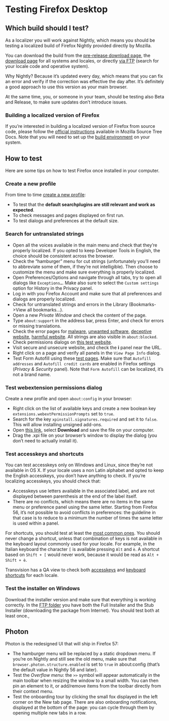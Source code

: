 # Testing Firefox Desktop

<!-- toc -->

## Which build should I test?

As a localizer you will work against Nightly, which means you should be testing a localized build of Firefox Nightly provided directly by Mozilla.

You can download the build from the [pre-release download page](https://www.mozilla.org/firefox/channel/#nightly), the [download page](https://www.mozilla.org/firefox/nightly/all/) for all systems and locales, or directly [via FTP](http://archive.mozilla.org/pub/firefox/nightly/latest-mozilla-central-l10n/) (search for your locale code and operative system).

Why Nightly? Because it’s updated every day, which means that you can fix an error and verify if the correction was effective the day after. It’s definitely a good approach to use this version as your main browser.

At the same time, you, or someone in your team, should be testing also Beta and Release, to make sure updates don’t introduce issues.

### Building a localized version of Firefox

If you’re interested in building a localized version of Firefox from source code, please follow the [official instructions](https://firefox-source-docs.mozilla.org/build/buildsystem/locales.html) available in Mozilla Source Tree Docs. Note that you will need to set up the [build environment](https://developer.mozilla.org/en-US/docs/Mozilla/Developer_guide/Build_Instructions/Simple_Firefox_build) on your system.

## How to test

Here are some tips on how to test Firefox once installed in your computer.

### Create a new profile

From time to time [create a new profile](https://support.mozilla.org/kb/profile-manager-create-and-remove-firefox-profiles):
* To test that the **default searchplugins are still relevant and work as expected**.
* To check messages and pages displayed on first run.
* To test dialogs and preferences at the default size.

### Search for untranslated strings

* Open all the voices available in the main menu and check that they’re properly localized. If you opted to keep Developer Tools in English, the choice should be consistent across the browser.
* Check the “hamburger” menu for cut strings (unfortunately you’ll need to abbreviate some of them, if they’re not intelligible). Then choose to customize the menu and make sure everything is properly localized.
* Open Preferences/Options and navigate through all tabs, try to open all dialogs like `Exceptions…`. Make also sure to select the `Custom settings` option for History in the Privacy panel.
* Log in with you Firefox Account and make sure that all preferences and dialogs are properly localized.
* Check for untranslated strings and errors in the Library (Bookmarks->View all bookmarks…).
* Open a new *Private Window* and check the content of the page.
* Type `about:support` in the address bar, press Enter, and check for errors or missing translations.
* Check the error pages for [malware](http://www.itisatrap.org/firefox/its-an-attack.html), [unwanted software](http://www.itisatrap.org/firefox/unwanted.html), [deceptive website](http://www.itisatrap.org/firefox/its-a-trap.html), [harmful website](http://www.itisatrap.org/firefox/harmful.html). All strings are also visible in `about:blocked`.
* Check permissions dialogs on [this test website](http://permission.site/).
* Visit secure and unsecure website, and check the **i** panel near the URL.
* Right click on a page and verify all panels in the `View Page Info` dialog.
* Test Form Autofill using these [test pages](https://luke-chang.github.io/autofill-demo/). Make sure that `Autofill addresses` and `Autofill credit cards` are enabled in Firefox settings (*Privacy & Security* panel). Note that `Form Autofill` can be localized, it’s not a brand name.

### Test webextension permissions dialog

Create a new profile and open `about:config` in your browser:
* Right click on the list of available keys and create a new boolean key `extensions.webextPermissionPrompts` set to `true`.
* Search for the key `xpinstall.signatures.required` and set it to `false`. This will allow installing unsigned add-ons.
* Open [this link](https://github.com/mozilla-l10n/localizer-documentation/blob/master/products/firefox_desktop/files/webext_permissions.xpi), select **Download** and save the file on your computer.
* Drag the .xpi file on your browser’s window to display the dialog (you don’t need to actually install it).

### Test accesskeys and shortcuts

You can test accesskeys only on Windows and Linux, since they’re not available in OS X.
If your locale uses a non Latin alphabet and opted to keep the English accesskeys, you don’t have anything to check. If you’re localizing accesskeys, you should check that:
* Accesskeys use letters available in the associated label, and are not displayed between parenthesis at the end of the label itself.
* There are no conflicts, which means there are no items in the same menu or preference panel using the same letter. Starting from Firefox 56, it’s not possible to avoid conflicts in preferences: the guideline in that case is to reduce to a minimum the number of times the same letter is used within a panel.

For shortcuts, you should test at least the [most common ones](https://support.mozilla.org/en-US/kb/keyboard-shortcuts-perform-firefox-tasks-quickly). You should never change a shortcut, unless that combination of keys is not available in the keyboard layout commonly used for your locale. For example, in the Italian keyboard the character `[` is available pressing `Alt` and `è`. A shortcut based on `Shift + [` would never work, because it would be read as `Alt + Shift + è`.

Transvision has a QA view to check both [accesskeys](https://transvision.mozfr.org/accesskeys/) and [keyboard shortcuts](https://transvision.mozfr.org/commandkeys/) for each locale.

### Test the installer on Windows

Download the installer version and make sure that everything is working correctly. In the [FTP folder](http://archive.mozilla.org/pub/firefox/nightly/latest-mozilla-central-l10n/) you have both the Full Installer and the Stub Installer (downloading the package from Internet). You should test both at least once.,

## Photon

Photon is the redesigned UI that will ship in Firefox 57:
* The hamburger menu will be replaced by a static dropdown menu. If you’re on Nightly and still see the old menu, make sure that `browser.photon.structure.enabled` is set to `true` in about:config (that’s the default value in Nightly 56 and later).
* Test the *Overflow menu*: the `>>` symbol will appear automatically in the main toolbar when resizing the window to a small width. You can then pin an element to it, or add/remove items from the toolbar directly from their context menu.
* Test the onboarding tour by clicking the small fox displayed in the left corner on the New tab page. There are also onboarding notifications, displayed at the bottom of the page: you can cycle through them by opening multiple new tabs in a row.
